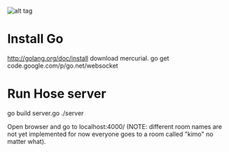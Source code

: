 ![alt tag](https://travis-ci.org/kanassar/hose.svg?branch=master)

Install Go
====
http://golang.org/doc/install
download mercurial.
go get code.google.com/p/go.net/websocket

Run Hose server
=====
go build server.go
./server

Open browser and go to localhost:4000/<room-name>
(NOTE: different room names are not yet implemented for now everyone goes to a room called "kimo" no matter what).
